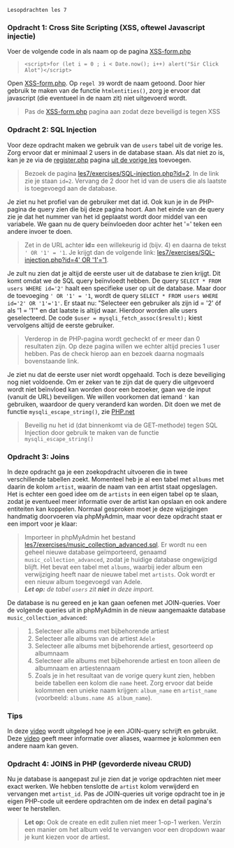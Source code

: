     Lesopdrachten les 7

### Opdracht 1: Cross Site Scripting (XSS, oftewel Javascript injectie)

Voer de volgende code in als naam op de pagina [XSS-form.php](exercises/XSS-form.php)

> `<script>for (let i = 0 ; i < Date.now(); i++) alert("Sir Click Alot")</script>`

Open [XSS-form.php](exercises/XSS-form.php). Op `regel 39` wordt de naam getoond. Door hier gebruik te maken van de functie `htmlentities()`, zorg je ervoor dat javascript (die eventueel in de naam zit) niet uitgevoerd wordt.

> Pas de [XSS-form.php](exercises/XSS-form.php) pagina aan zodat deze beveiligd is tegen XSS

### Opdracht 2: SQL Injection

Voor deze opdracht maken we gebruik van de `users` tabel uit de vorige les. Zorg ervoor dat er minimaal 2 users in de database staan. Als dat niet zo is, kan je ze via de [register.php](../../les6/exercises/register.php) pagina [uit de vorige les](../../les6/exercises) toevoegen.

> Bezoek de pagina [les7/exercises/SQL-injection.php?id=2](exercises/SQL-injection.php?id=2). In de link zie je staan `id=2`. Vervang de 2 door het id van de users die als laatste is toegevoegd aan de database.

Je ziet nu het profiel van de gebruiker met dat id. Ook kun je in de PHP-pagina de query zien die bij deze pagina hoort. Aan het einde van de query zie je dat het nummer van het id geplaatst wordt door middel van een variabele. We gaan nu de query beïnvloeden door achter het '=' teken een andere invoer te doen.

> Zet in de URL achter **id=** een willekeurig id (bijv. 4) en daarna de tekst `' OR '1' = '1`. Je krijgt dan de volgende link: [les7/exercises/SQL-injection.php?id=4' OR '1'='1](SQL-injection.php?id=4%27%20OR%20%271%27=%271).

Je zult nu zien dat je altijd de eerste user uit de database te zien krijgt. Dit komt omdat we de SQL query beïnvloedt hebben. De query `SELECT * FROM users WHERE id='2'` haalt een specifieke user op uit de database. Maar door de toevoeging `' OR '1' = '1`, wordt de query `SELECT * FROM users WHERE id='2' OR '1'='1'`. Er staat nu: "Selecteer een gebruiker als zijn id = '2' óf als '1 = '1'" en dat laatste is altijd waar. Hierdoor worden alle users geselecteerd. De code `$user = mysqli_fetch_assoc($result);` kiest vervolgens altijd de eerste gebruiker.

> Verderop in de PHP-pagina wordt gecheckt of er meer dan 0 resultaten zijn. Op deze pagina willen we echter altijd precies 1 user hebben. Pas de check hierop aan en bezoek daarna nogmaals bovenstaande link.

Je ziet nu dat de eerste user niet wordt opgehaald. Toch is deze beveiliging nog niet voldoende. Om er zeker van te zijn dat de query die uitgevoerd wordt niet beïnvloed kan worden door een bezoeker, gaan we de input (vanuit de URL) beveiligen. We willen voorkomen dat iemand `'` kan gebruiken, waardoor de query veranderd kan worden. Dit doen we met de functie `mysqli_escape_string()`, zie [PHP.net](https://www.php.net/manual/en/mysqli.real-escape-string.php)

> Beveilig nu het id (dat binnenkomt via de GET-methode) tegen SQL Injection door gebruik te maken van de functie `mysqli_escape_string()`

### Opdracht 3: Joins

In deze opdracht ga je een zoekopdracht uitvoeren die in twee verschillende tabellen zoekt. Momenteel heb je al een tabel met `albums` met daarin de kolom `artist`, waarin de naam van een artist staat opgeslagen. Het is echter een goed idee om de `artists` in een eigen tabel op te slaan, zodat je eventueel meer informatie over de artist kan opslaan en ook andere entiteiten kan koppelen. Normaal gesproken moet je deze wijzigingen handmatig doorvoeren via phpMyAdmin, maar voor deze opdracht staat er een import voor je klaar:

> Importeer in phpMyAdmin het bestand [les7/exercises/music\_collection\_advanced.sql](exercises/music_collection_advanced.sql). Er wordt nu een geheel nieuwe database geïmporteerd, genaamd `music_collection_advanced`, zodat je huidige database ongewijzigd blijft. Het bevat een tabel met `albums`, waarbij ieder album een verwijziging heeft naar de nieuwe tabel met `artists`. Ook wordt er een nieuw album toegevoegd van Adele.  
> _**Let op:** de tabel `users` zit **niet** in deze import._

De database is nu gereed en je kan gaan oefenen met JOIN-queries. Voer de volgende queries uit in phpMyAdmin in de nieuw aangemaakte database `music_collection_advanced`:

> 1.  Selecteer alle albums met bijbehorende artiest
> 2.  Selecteer alle albums van de artiest `Adele`
> 3.  Selecteer alle albums met bijbehorende artiest, gesorteerd op albumnaam
> 4.  Selecteer alle albums met bijbehorende artiest en toon alleen de albumnaam en artiestennaam
> 5.  Zoals je in het resultaat van de vorige query kunt zien, hebben beide tabellen een kolom die `name` heet. Zorg ervoor dat beide kolommen een unieke naam krijgen: `album_name` en `artist_name` (voorbeeld: `albums.name AS album_name`).

### Tips
In deze [video](https://www.youtube.com/watch?v=9yeOJ0ZMUYw&list=PLi01XoE8jYojRqM4qGBF1U90Ee1Ecb5tt&index=12&ab_channel=Socratica) 
wordt uitgelegd hoe je een JOIN-query schrijft en gebruikt. 
Deze [video](https://www.youtube.com/watch?v=Jh_pvk48jHA&list=PLi01XoE8jYojRqM4qGBF1U90Ee1Ecb5tt&index=13&ab_channel=Socratica) 
geeft meer informatie over aliases, waarmee je kolommen een andere naam kan geven.

### Opdracht 4: JOINS in PHP (gevorderde niveau CRUD)

Nu je database is aangepast zul je zien dat je vorige opdrachten niet meer exact werken. We hebben tenslotte de `artist` kolom verwijderd en vervangen met `artist_id`. Pas de JOIN-queries uit vorige opdracht toe in je eigen PHP-code uit eerdere opdrachten om de index en detail pagina's weer te herstellen.

> **Let op:** Ook de create en edit zullen niet meer 1-op-1 werken. Verzin een manier om het album veld te vervangen voor een dropdown waar je kunt kiezen voor de artiest.